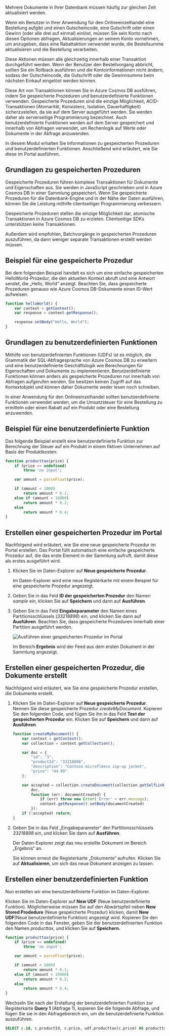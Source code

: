 Mehrere Dokumente in Ihrer Datenbank müssen häufig zur gleichen Zeit aktualisiert werden. 

Wenn ein Benutzer in Ihrer Anwendung für den Onlineeinzelhandel eine Bestellung aufgibt und einen Gutscheincode, eine Gutschrift oder einen Gewinn (oder alle drei auf einmal) einlöst, müssen Sie sein Konto nach diesen Optionen abfragen, Aktualisierungen an seinem Konto vornehmen, um anzugeben, dass eine Rabattaktion verwendet wurde, die Bestellsumme aktualisieren und die Bestellung verarbeiten.

Diese Aktionen müssen alle gleichzeitig innerhalb einer Transaktion durchgeführt werden. Wenn der Benutzer den Bestellvorgang abbricht, sollten Sie ein Rollback ausführen und die Kontoinformationen nicht ändern, sodass der Gutscheincode, die Gutschrift oder die Gewinnsumme beim nächsten Einkauf eingelöst werden können.

Diese Art von Transaktionen können Sie in Azure Cosmos DB ausführen, indem Sie gespeicherte Prozeduren und benutzerdefinierte Funktionen verwenden. Gespeicherte Prozeduren sind die einzige Möglichkeit, ACID-Transaktionen (Atomarität, Konsistenz, Isolation, Dauerhaftigkeit) sicherzustellen, da sie auf dem Server ausgeführt werden. Sie werden daher als serverseitige Programmierung bezeichnet. Auch benutzerdefinierte Funktionen werden auf dem Server gespeichert und innerhalb von Abfragen verwendet, um Rechenlogik auf Werte oder Dokumente in der Abfrage anzuwenden. 

In diesem Modul erhalten Sie Informationen zu gespeicherten Prozeduren und benutzerdefinierten Funktionen. Anschließend wird erläutert, wie Sie diese im Portal ausführen.

## <a name="stored-procedure-basics"></a>Grundlagen zu gespeicherten Prozeduren

Gespeicherte Prozeduren führen komplexe Transaktionen für Dokumente und Eigenschaften aus. Sie werden in JavaScript geschrieben und in Azure Cosmos DB in einer Sammlung gespeichert. Wenn Sie gespeicherte Prozeduren für die Datenbank-Engine und in der Nähe der Daten ausführen, können Sie die Leistung mithilfe clientseitiger Programmierung verbessern.

Gespeicherte Prozeduren stellen die einzige Möglichkeit dar, atomische Transaktionen in Azure Cosmos DB zu erzielen. Clientseitige SDKs unterstützen keine Transaktionen.

Außerdem wird empfohlen, Batchvorgänge in gespeicherten Prozeduren auszuführen, da dann weniger separate Transaktionen erstellt werden müssen.

<!--TODO: Ideally I'd like to list some cases where a stored procedure is not the best option.-->

## <a name="stored-procedure-example"></a>Beispiel für eine gespeicherte Prozedur

Bei dem folgenden Beispiel handelt es sich um eine einfache gespeicherten HelloWorld-Prozedur, die den aktuellen Kontext abruft und eine Antwort sendet, die „Hello, World“ anzeigt. Beachten Sie, dass gespeicherte Prozeduren genauso wie Azure Cosmos DB-Dokumente einen ID-Wert aufweisen.

```javascript
function helloWorld() {
    var context = getContext();
    var response = context.getResponse();

    response.setBody("Hello, World");
}
```

## <a name="user-defined-function-basics"></a>Grundlagen zu benutzerdefinierten Funktionen

Mithilfe von benutzerdefinierten Funktionen (UDFs) ist es möglich, die Grammatik der SQL-Abfragesprache von Azure Cosmos DB zu erweitern und eine benutzerdefinierte Geschäftslogik wie Berechnungen für Eigenschaften und Dokumente zu implementieren. Benutzerdefinierte Funktionen können anders als gespeicherte Prozeduren nur innerhalb von Abfragen aufgerufen werden. Sie besitzen keinen Zugriff auf das Kontextobjekt und können daher Dokumente weder lesen noch schreiben.

In einer Anwendung für den Onlineeinzelhandel sollten benutzerdefinierte Funktionen verwendet werden, um die Umsatzsteuer für eine Bestellung zu ermitteln oder einen Rabatt auf ein Produkt oder eine Bestellung anzuwenden.

## <a name="user-defined-function-example"></a>Beispiel für eine benutzerdefinierte Funktion

Das folgende Beispiel erstellt eine benutzerdefinierte Funktion zur Berechnung der Steuer auf ein Produkt in einem fiktiven Unternehmen auf Basis der Produktkosten:

```javascript
function producttax(price) {
    if (price == undefined) 
        throw 'no input';

    var amount = parseFloat(price);

    if (amount < 1000) 
        return amount * 0.1;
    else if (amount < 10000) 
        return amount * 0.2;
    else
        return amount * 0.4;
}
```

## <a name="create-a-stored-procedure-in-the-portal"></a>Erstellen einer gespeicherten Prozedur im Portal

Nachfolgend wird erläutert, wie Sie eine neue gespeicherte Prozedur im Portal erstellen. Das Portal füllt automatisch eine einfache gespeicherte Prozedur auf, die das erste Element in der Sammlung aufruft, damit diese als erstes ausgeführt wird.

1. Klicken Sie im Daten-Explorer auf **Neue gespeicherte Prozedur**.

    Im Daten-Explorer wird eine neue Registerkarte mit einem Beispiel für eine gespeicherte Prozedur angezeigt.

2. Geben Sie in das Feld **ID der gespeicherten Prozedur** den Namen *sample* ein, klicken Sie auf **Speichern** und dann auf **Ausführen**.


3. Geben Sie in das Feld **Eingabeparameter** den Namen eines Partitionsschlüssels (*33218896*) ein, und klicken Sie dann auf **Ausführen**. Beachten Sie, dass gespeicherte Prozeduren innerhalb einer Partition ausgeführt werden.

    ![Ausführen einer gespeicherten Prozedur im Portal](../media/6-stored-procedure.gif)

    Im Bereich **Ergebnis** wird der Feed aus dem ersten Dokument in der Sammlung angezeigt.

## <a name="create-a-stored-procedure-that-creates-documents"></a>Erstellen einer gespeicherten Prozedur, die Dokumente erstellt

Nachfolgend wird erläutert, wie Sie eine gespeicherte Prozedur erstellen, die Dokumente erstellt.

1. Klicken Sie im Daten-Explorer auf **Neue gespeicherte Prozedur**. Nennen Sie diese gespeicherte Prozedur *createMyDocument*. Kopieren Sie den folgenden Code, und fügen Sie ihn in das Feld **Text der gespeicherten Prozedur** ein. Klicken Sie auf **Speichern** und dann auf **Ausführen**.

    ```javascript
    function createMyDocument() {
        var context = getContext();
        var collection = context.getCollection();

        var doc = {
            "id": "3",
            "productId": "33218898",
            "description": "Contoso microfleece zip-up jacket",
            "price": "44.99"
        };

        var accepted = collection.createDocument(collection.getSelfLink(),
            doc,
            function (err, documentCreated) {
                if (err) throw new Error('Error' + err.message);
                context.getResponse().setBody(documentCreated)
            });
        if (!accepted) return;
    }
    ```

2. Geben Sie in das Feld „Eingabeparameter“ den Partitionsschlüssels *33218898* ein, und klicken Sie dann auf **Ausführen**.

    Der Daten-Explorer zeigt das neu erstellte Dokument im Bereich „Ergebnis“ an.

    Sie können erneut die Registerkarte „Dokumente“ aufrufen. Klicken Sie auf **Aktualisieren**, um sich das neue Dokument anzeigen zu lassen. 

## <a name="create-a-user-defined-function"></a>Erstellen einer benutzerdefinierten Funktion

Nun erstellen wir eine benutzerdefinierte Funktion im Daten-Explorer.

Klicken Sie im Daten-Explorer auf **New UDF** (Neue benutzerdefinierte Funktion). Möglicherweise müssen Sie auf den Abwärtspfeil neben **New Stored Prodedure** (Neue gespeicherte Prozedur) klicken, damit **New UDF**(Neue benutzerdefinierte Funktion) angezeigt wird. Kopieren Sie den folgenden Code in das Fenster, geben Sie der benutzerdefinierten Funktion den Namen *producttax*, und klicken Sie auf **Speichern**.

```javascript
function producttax(price) {
    if (price == undefined) 
        throw 'no input';

    var amount = parseFloat(price);

    if (amount < 1000) 
        return amount * 0.1;
    else if (amount < 10000) 
        return amount * 0.2;
    else
        return amount * 0.4;
}
```

Wechseln Sie nach der Erstellung der benutzerdefinierten Funktion zur Registerkarte **Query 1** (Abfrage 1), kopieren Sie die folgende Abfrage, und fügen Sie sie in den Abfragebereich ein, um die benutzerdefinierte Funktion auszuführen.

```sql
SELECT c.id, c.productId, c.price, udf.producttax(c.price) AS producttax FROM c
```
